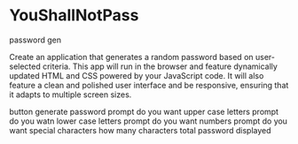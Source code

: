 # YouShallNotPass
 password gen

Create an application that generates a random password based on user-selected criteria. This app will run in the browser and feature dynamically updated HTML and CSS powered by your JavaScript code. It will also feature a clean and polished user interface and be responsive, ensuring that it adapts to multiple screen sizes.

button generate password
prompt do you want upper case letters 
prompt do you watn lower case letters
prompt do you want numbers
prompt do you want special characters 
how many characters total 
password displayed 